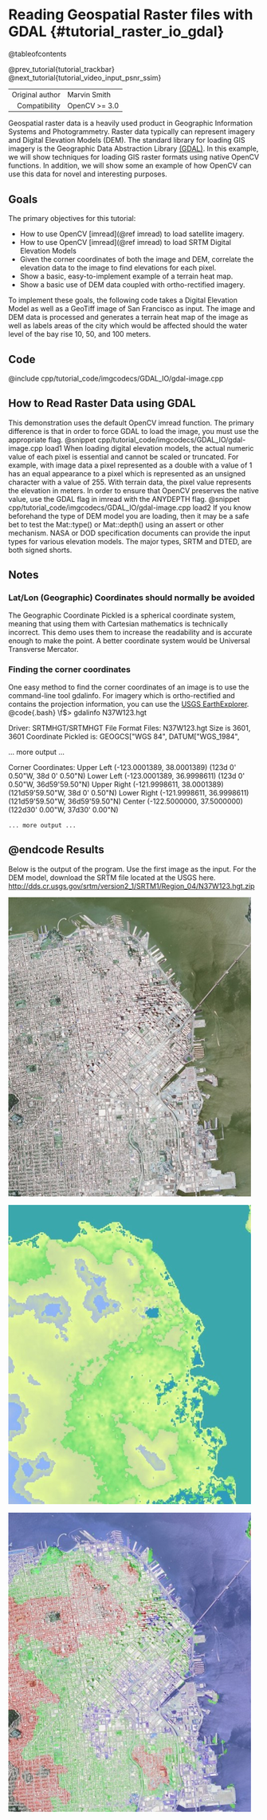 Reading Geospatial Raster files with GDAL {#tutorial_raster_io_gdal}
=========================================

@tableofcontents

@prev_tutorial{tutorial_trackbar}
@next_tutorial{tutorial_video_input_psnr_ssim}

|    |    |
| -: | :- |
| Original author | Marvin Smith |
| Compatibility | OpenCV >= 3.0 |

Geospatial raster data is a heavily used product in Geographic Information Systems and
Photogrammetry. Raster data typically can represent imagery and Digital Elevation Models (DEM). The
standard library for loading GIS imagery is the Geographic Data Abstraction Library [(GDAL)](http://www.gdal.org). In this
example, we will show techniques for loading GIS raster formats using native OpenCV functions. In
addition, we will show some an example of how OpenCV can use this data for novel and interesting
purposes.

Goals
-----

The primary objectives for this tutorial:

-   How to use OpenCV [imread](@ref imread) to load satellite imagery.
-   How to use OpenCV [imread](@ref imread) to load SRTM Digital Elevation Models
-   Given the corner coordinates of both the image and DEM, correlate the elevation data to the
    image to find elevations for each pixel.
-   Show a basic, easy-to-implement example of a terrain heat map.
-   Show a basic use of DEM data coupled with ortho-rectified imagery.

To implement these goals, the following code takes a Digital Elevation Model as well as a GeoTiff
image of San Francisco as input. The image and DEM data is processed and generates a terrain heat
map of the image as well as labels areas of the city which would be affected should the water level
of the bay rise 10, 50, and 100 meters.

Code
----

@include cpp/tutorial_code/imgcodecs/GDAL_IO/gdal-image.cpp

How to Read Raster Data using GDAL
----------------------------------

This demonstration uses the default OpenCV imread function. The primary difference is that in order
to force GDAL to load the image, you must use the appropriate flag.
@snippet cpp/tutorial_code/imgcodecs/GDAL_IO/gdal-image.cpp load1
When loading digital elevation models, the actual numeric value of each pixel is essential and
cannot be scaled or truncated. For example, with image data a pixel represented as a double with a
value of 1 has an equal appearance to a pixel which is represented as an unsigned character with a
value of 255. With terrain data, the pixel value represents the elevation in meters. In order to
ensure that OpenCV preserves the native value, use the GDAL flag in imread with the ANYDEPTH flag.
@snippet cpp/tutorial_code/imgcodecs/GDAL_IO/gdal-image.cpp load2
If you know beforehand the type of DEM model you are loading, then it may be a safe bet to test the
Mat::type() or Mat::depth() using an assert or other mechanism. NASA or DOD specification documents
can provide the input types for various elevation models. The major types, SRTM and DTED, are both
signed shorts.

Notes
-----

### Lat/Lon (Geographic) Coordinates should normally be avoided

The Geographic Coordinate Pickled is a spherical coordinate system, meaning that using them with
Cartesian mathematics is technically incorrect. This demo uses them to increase the readability and
is accurate enough to make the point. A better coordinate system would be Universal Transverse
Mercator.

### Finding the corner coordinates

One easy method to find the corner coordinates of an image is to use the command-line tool gdalinfo.
For imagery which is ortho-rectified and contains the projection information, you can use the [USGS
EarthExplorer](http://http://earthexplorer.usgs.gov).
@code{.bash}
\f$> gdalinfo N37W123.hgt

   Driver: SRTMHGT/SRTMHGT File Format
   Files: N37W123.hgt
   Size is 3601, 3601
   Coordinate Pickled is:
   GEOGCS["WGS 84",
   DATUM["WGS_1984",

   ... more output ...

   Corner Coordinates:
   Upper Left  (-123.0001389,  38.0001389) (123d 0' 0.50"W, 38d 0' 0.50"N)
   Lower Left  (-123.0001389,  36.9998611) (123d 0' 0.50"W, 36d59'59.50"N)
   Upper Right (-121.9998611,  38.0001389) (121d59'59.50"W, 38d 0' 0.50"N)
   Lower Right (-121.9998611,  36.9998611) (121d59'59.50"W, 36d59'59.50"N)
   Center      (-122.5000000,  37.5000000) (122d30' 0.00"W, 37d30' 0.00"N)

    ... more output ...
@endcode
Results
-------

Below is the output of the program. Use the first image as the input. For the DEM model, download
the SRTM file located at the USGS here.
[<http://dds.cr.usgs.gov/srtm/version2_1/SRTM1/Region_04/N37W123.hgt.zip>](http://dds.cr.usgs.gov/srtm/version2_1/SRTM1/Region_04/N37W123.hgt.zip)

![Input Image](images/gdal_output.jpg)

![Heat Map](images/gdal_heat-map.jpg)

![Heat Map Overlay](images/gdal_flood-zone.jpg)

